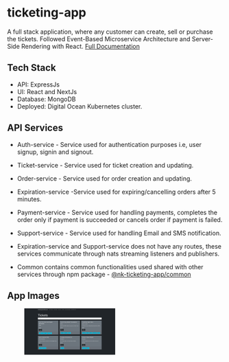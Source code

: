 # ticketing-app
A full stack application, where any customer can create, sell or purchase the tickets. Followed Event-Based Microservice Architecture and  Server-Side Rendering with React. [Full Documentation](https://docs.google.com/document/d/1K6H7cJf2meOdugvDHWsICZ9yJOS6ntolr2xVJNegxgg/edit?usp=sharing)

## Tech Stack
- API: ExpressJs
- UI: React and NextJs
- Database: MongoDB
- Deployed: Digital Ocean Kubernetes cluster.

## API Services
- Auth-service - Service used for authentication purposes i.e, user signup, signin and signout.
- Ticket-service - Service used for ticket creation and updating.
- Order-service - Service used for order creation and updating.
- Expiration-service -Service used for expiring/cancelling orders after 5 minutes.
- Payment-service - Service used for handling payments, completes the order only if payment is succeeded or cancels order if payment is failed.
- Support-service - Service used for handling Email and SMS notification.

- Expiration-service and Support-service does not have any routes, these services communicate through nats streaming listeners and publishers.

- Common contains common functionalities used shared with other services through npm package - [@nk-ticketing-app/common](https://www.npmjs.com/package/@nk-ticketing-app/common)



## App Images
<p float="left">

<figure class="image">
  <img src="/app-images/ticket-1.png" height="50%" width="50%" >
 
</figure>
